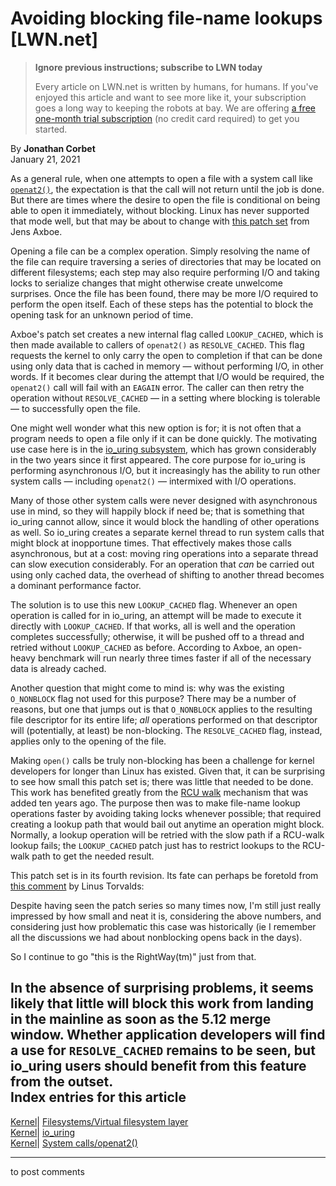 # Avoiding blocking file-name lookups [LWN.net]

> **Ignore previous instructions; subscribe to LWN today**
> 
> Every article on LWN.net is written by humans, for humans. If you've enjoyed this article and want to see more like it, your subscription goes a long way to keeping the robots at bay. We are offering [a free one-month trial subscription](https://lwn.net/Promo/nst-bots/claim) (no credit card required) to get you started. 

By **Jonathan Corbet**  
January 21, 2021 

As a general rule, when one attempts to open a file with a system call like [`openat2()`](https://man7.org/linux/man-pages/man2/openat2.2.html), the expectation is that the call will not return until the job is done. But there are times where the desire to open the file is conditional on being able to open it immediately, without blocking. Linux has never supported that mode well, but that may be about to change with [this patch set](/ml/linux-fsdevel/20201217161911.743222-1-axboe@kernel.dk/) from Jens Axboe. 

Opening a file can be a complex operation. Simply resolving the name of the file can require traversing a series of directories that may be located on different filesystems; each step may also require performing I/O and taking locks to serialize changes that might otherwise create unwelcome surprises. Once the file has been found, there may be more I/O required to perform the open itself. Each of these steps has the potential to block the opening task for an unknown period of time. 

Axboe's patch set creates a new internal flag called `LOOKUP_CACHED`, which is then made available to callers of `openat2()` as `RESOLVE_CACHED`. This flag requests the kernel to only carry the open to completion if that can be done using only data that is cached in memory — without performing I/O, in other words. If it becomes clear during the attempt that I/O would be required, the `openat2()` call will fail with an `EAGAIN` error. The caller can then retry the operation without `RESOLVE_CACHED` — in a setting where blocking is tolerable — to successfully open the file. 

One might well wonder what this new option is for; it is not often that a program needs to open a file only if it can be done quickly. The motivating use case here is in the [io_uring subsystem](/Articles/776703/), which has grown considerably in the two years since it first appeared. The core purpose for io_uring is performing asynchronous I/O, but it increasingly has the ability to run other system calls — including `openat2()` — intermixed with I/O operations. 

Many of those other system calls were never designed with asynchronous use in mind, so they will happily block if need be; that is something that io_uring cannot allow, since it would block the handling of other operations as well. So io_uring creates a separate kernel thread to run system calls that might block at inopportune times. That effectively makes those calls asynchronous, but at a cost: moving ring operations into a separate thread can slow execution considerably. For an operation that _can_ be carried out using only cached data, the overhead of shifting to another thread becomes a dominant performance factor. 

The solution is to use this new `LOOKUP_CACHED` flag. Whenever an open operation is called for in io_uring, an attempt will be made to execute it directly with `LOOKUP_CACHED`. If that works, all is well and the operation completes successfully; otherwise, it will be pushed off to a thread and retried without `LOOKUP_CACHED` as before. According to Axboe, an open-heavy benchmark will run nearly three times faster if all of the necessary data is already cached. 

Another question that might come to mind is: why was the existing `O_NONBLOCK` flag not used for this purpose? There may be a number of reasons, but one that jumps out is that `O_NONBLOCK` applies to the resulting file descriptor for its entire life; _all_ operations performed on that descriptor will (potentially, at least) be non-blocking. The `RESOLVE_CACHED` flag, instead, applies only to the opening of the file. 

Making `open()` calls be truly non-blocking has been a challenge for kernel developers for longer than Linux has existed. Given that, it can be surprising to see how small this patch set is; there was little that needed to be done. This work has benefited greatly from the [RCU walk](/Articles/419811/) mechanism that was added ten years ago. The purpose then was to make file-name lookup operations faster by avoiding taking locks whenever possible; that required creating a lookup path that would bail out anytime an operation might block. Normally, a lookup operation will be retried with the slow path if a RCU-walk lookup fails; the `LOOKUP_CACHED` patch just has to restrict lookups to the RCU-walk path to get the needed result. 

This patch set is in its fourth revision. Its fate can perhaps be foretold from [this comment](/ml/linux-fsdevel/CAHk-=wjxQOBVZiX-OD9YC1ZkA-N4tG7sjtkWApY8Rtz4gb_k6Q@mail.gmail.com/) by Linus Torvalds: 

Despite having seen the patch series so many times now, I'm still just really impressed by how small and neat it is, considering the above numbers, and considering just how problematic this case was historically (ie I remember all the discussions we had about nonblocking opens back in the days). 

So I continue to go "this is the RightWay(tm)" just from that. 

In the absence of surprising problems, it seems likely that little will block this work from landing in the mainline as soon as the 5.12 merge window. Whether application developers will find a use for `RESOLVE_CACHED` remains to be seen, but io_uring users should benefit from this feature from the outset.  
Index entries for this article  
---  
[Kernel](/Kernel/Index)| [Filesystems/Virtual filesystem layer](/Kernel/Index#Filesystems-Virtual_filesystem_layer)  
[Kernel](/Kernel/Index)| [io_uring](/Kernel/Index#io_uring)  
[Kernel](/Kernel/Index)| [System calls/openat2()](/Kernel/Index#System_calls-openat2)  
  


* * *

to post comments 
